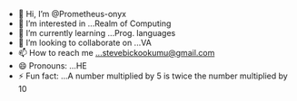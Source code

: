 - 👋 Hi, I’m @Prometheus-onyx
- 👀 I’m interested in ...Realm of Computing
- 🌱 I’m currently learning ...Prog. languages
- 💞️ I’m looking to collaborate on ...VA
- 📫 How to reach me ...stevebickookumu@gmail.com
- 😄 Pronouns: ...HE
- ⚡ Fun fact: ...A number multiplied by 5 is twice the number multiplied by 10

<!---
Prometheus-onyx/Prometheus-onyx is a ✨ special ✨ repository because its `README.md` (this file) appears on your GitHub profile.
You can click the Preview link to take a look at your changes.
--->

